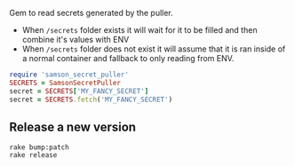 Gem to read secrets generated by the puller.

 - When `/secrets` folder exists it will wait for it to be filled and then combine it's values with ENV
 - When `/secrets` folder does not exist it will assume that it is ran inside of a normal container and fallback to only reading from ENV.

```Ruby
require 'samson_secret_puller'
SECRETS = SamsonSecretPuller
secret = SECRETS['MY_FANCY_SECRET']
secret = SECRETS.fetch('MY_FANCY_SECRET')
```

## Release a new version

```
rake bump:patch
rake release
```
